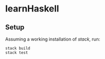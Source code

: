 # learnHaskell

## Setup

Assuming a working installation of *stack*, run:

    stack build
    stack test